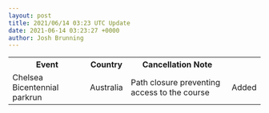 ```yaml
---
layout: post
title: 2021/06/14 03:23 UTC Update
date: 2021-06-14 03:23:27 +0000
author: Josh Brunning
---
```


<table style='width: 100%'>
    <tr>
        <th>Event</th>
        <th>Country</th>
        <th>Cancellation Note</th>
        <th></th>
    </tr>
    <tr>
        <td>Chelsea Bicentennial parkrun</td>
        <td>Australia</td>
        <td>Path closure preventing access to the course</td>
        <td>Added</td>
    </tr>
